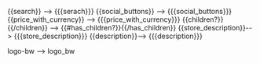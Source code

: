 {{search}} --> {{{serach}}}
{{social_buttons}} --> {{{social_buttons}}}
{{price_with_currency}} --> {{{price_with_currency}}}
{{children?}}{{/children}} --> {{#has_children?}}{{/has_children}}
{{store_description}}--> {{{store_description}}}
{{description}}--> {{{description}}}


logo-bw --> logo_bw